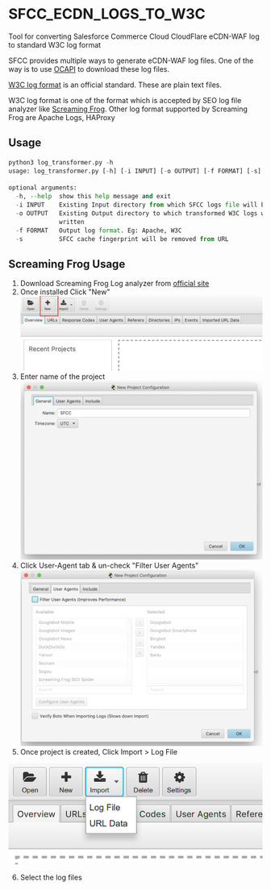 # SFCC_ECDN_LOGS_TO_W3C
Tool for converting Salesforce Commerce Cloud CloudFlare eCDN-WAF log to standard W3C log format

SFCC provides multiple ways to generate eCDN-WAF log files. One of the way is to use [OCAPI](https://documentation.b2c.commercecloud.salesforce.com/DOC1/topic/com.demandware.dochelp/Admin/WAF_LogOCAPIReferences.html?) to download these log files.

[W3C log format](https://www.w3.org/TR/WD-logfile.html) is an official standard. These are plain text files.

W3C log format is one of the format which is accepted by SEO log file analyzer like [Screaming Frog](https://www.screamingfrog.co.uk/log-file-analyser/). Other log format supported by Screaming Frog are Apache Logs, HAProxy

## Usage

```python
python3 log_transformer.py -h
usage: log_transformer.py [-h] [-i INPUT] [-o OUTPUT] [-f FORMAT] [-s]

optional arguments:
  -h, --help  show this help message and exit
  -i INPUT    Existing Input directory from which SFCC logs file will be read
  -o OUTPUT   Existing Output directory to which transformed W3C logs will be
              written
  -f FORMAT   Output log format. Eg: Apache, W3C
  -s          SFCC cache fingerprint will be removed from URL
```

## Screaming Frog Usage

1. Download Screaming Frog Log analyzer from [official site](https://www.screamingfrog.co.uk/log-file-analyser/)
2. Once installed Click "New"
![Create Project](./images/create_project.png)
3. Enter name of the project
![Create Project](./images/project_name.png)
4. Click User-Agent tab & un-check "Filter User Agents"
![Create Project](./images/user_agent_option.png)
5. Once project is created, Click Import > Log File

![Create Project](./images/import_log.png)

6. Select the log files
